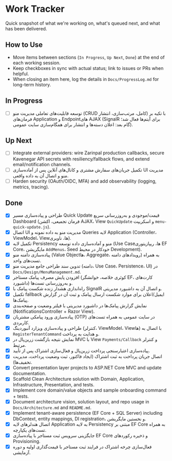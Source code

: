 # Work Tracker

Quick snapshot of what we're working on, what's queued next, and what has been delivered.

## How to Use
- Move items between sections (`In Progress`, `Up Next`, `Done`) at the end of each working session.
- Keep checkboxes in sync with actual status; link to issues or PRs when helpful.
- When closing an item here, log the details in `Docs/ProgressLog.md` for long-term history.

## In Progress
- [ ] توسعه قابلیت‌های تعاملی مدیریت منو (CRUD کامل، مرتب‌سازی، انتشار) با تکیه بر فرمان‌های Application و Endpointهای AJAX (SignalR برای آیتم‌ها فعال شد؛ گام بعد: اعلان دسته‌ها و انتشار برای همگام‌سازی سایت عمومی).

## Up Next
- [ ] Integrate external providers: wire Zarinpal production callbacks, secure Kavenegar API secrets with resiliency/fallback flows, and extend email/notification channels.
- [ ] تکمیل جریان‌های سفارش مشتری و کانال‌های آنلاین پس از آماده‌سازی UI مدیریت منو و اتصال آن به داده واقعی.
- [ ] Harden security (OAuth/OIDC, MFA) and add observability (logging, metrics, tracing).

## Done
- [x] طراحی و پیاده‌سازی مسیر Quick Update قیمت/موجودی و به‌روزرسانی سریع Dashboard (فرمان تجمیعی، اکشن AJAX، View `QuickUpdate` و اسکریپت `menu-quick-update.js`).
- [x] اتصال UI مدیریت منو به داده نمونه و Queries لایه Application (Controller، ViewModel، Viewها، ناوبری).
- [x] تکمیل لایه Persistency منو و آماده‌سازی داده توسعه (Use Caseها، ریپازیتوری EF Core، مایگریشن `AddMenus`، Seed خودکار در محیط Development).
- [x] پیاده‌سازی دامنه منو (Value Objectها، Aggregate، رویدادهای دامنه) به همراه تست‌های واحد.
- [x] تدوین سند طراحی جامع مدیریت منو (دامنه، Use Case، Persistence، UI) در `Docs/Design/MenuManagement.md`.
- [x] افزودن پایش مصرف پیامک مستاجر (کوئری خلاصه، خوانشگر EF، کارت‌های داشبورد) و به‌روزرسانی تست‌ها.
- [x] راه‌اندازی هشدار زنده شکست پیامک با SignalR و اتصال آن به داشبورد مدیریتی.
- [x] تکمیل fallback ایمیل/اعلان برای موارد شکست ارسال پیامک و ثبت آن در گزارش پیامک‌ها.
- [x] نمایش گزارش پیامک‌ها در داشبورد مدیریتی با فیلتر وضعیت و صفحه‌بندی (NotificationsController + Razor View).
- [x] پیاده‌سازی ورود پیامکی مشتریان (OTP) در سایت عمومی به همراه تست‌های کاربردی.
- [x] طراحی و پیاده‌سازی ویزارد آنبوردینگ (کنترلر، ViewModel، Viewها) با اتصال به `RegisterTenantCommand` و هدایت به پرداخت.
- [x] نمایش نتیجه بازگشت زرین‌پال در MVC با View `Payments/Callback` و کنترلر مرتبط.
- [x] پیاده‌سازی اعتبارسنجی پرداخت زرین‌پال و فعال‌سازی اشتراک پس از تأیید.
- [x] اتصال جریان پرداخت به ثبت اشتراک (ایجاد فاکتور، ثبت وضعیت پرداخت، مدیریت تخفیف‌ها).
- [x] Convert presentation layer projects to ASP.NET Core MVC and update documentation.
- [x] Scaffold Clean Architecture solution with Domain, Application, Infrastructure, Presentation, and tests.
- [x] Implement core domain/value objects and sample onboarding command + tests.
- [x] Document architecture vision, solution layout, and repo usage in `Docs/Architecture.md` and `README.md`.
- [x] Implement tenant-aware persistence (EF Core + SQL Server) including DbContext, entity mappings, DI registration، و نخستین مایگریشن.
- [x] اتصال هندلرهای لایه Application به لایه Persistency مبتنی بر EF Core به همراه تست‌های یکپارچه.
- [x] جایگزینی سرویس ثبت مستاجر با پیاده‌سازی EF Core و ذخیره رکوردهای Provisioning.
- [x] فعال‌سازی چرخه اشتراک در فرایند ثبت مستاجر با قیمت‌گذاری اولیه و دوره آزمایشی.
